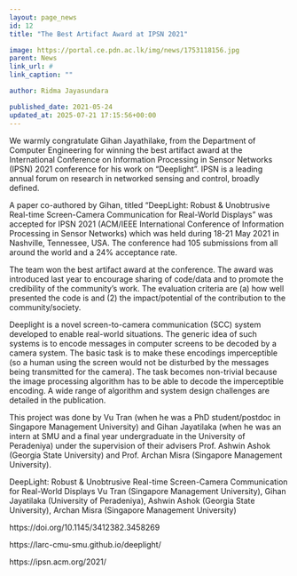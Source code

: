 ```yaml
---
layout: page_news
id: 12
title: "The Best Artifact Award at IPSN 2021"

image: https://portal.ce.pdn.ac.lk/img/news/1753118156.jpg
parent: News
link_url: #
link_caption: ""

author: Ridma Jayasundara

published_date: 2021-05-24
updated_at: 2025-07-21 17:15:56+00:00
---
```


<p>We warmly congratulate Gihan Jayathilake, from the Department of Computer Engineering for winning the best artifact award at the International Conference on Information Processing in Sensor Networks (IPSN) 2021 conference for his work on “Deeplight”. IPSN is a leading annual forum on research in networked sensing and control, broadly defined.</p><p>A paper co-authored by Gihan, titled “DeepLight: Robust &amp; Unobtrusive Real-time Screen-Camera Communication for Real-World Displays” was accepted for IPSN 2021 (ACM/IEEE International Conference of Information Processing in Sensor Networks) which was held during 18-21 May 2021 in Nashville, Tennessee, USA. The conference had 105 submissions from all around the world and a 24% acceptance rate.</p><p>The team won the best artifact award at the conference. The award was introduced last year to encourage sharing of code/data and to promote the credibility of the community’s work. The evaluation criteria are (a) how well presented the code is and (2) the impact/potential of the contribution to the community/society.</p><p>Deeplight is a novel screen-to-camera communication (SCC) system developed to enable real-world situations. The generic idea of such systems is to encode messages in computer screens to be decoded by a camera system. The basic task is to make these encodings imperceptible (so a human using the screen would not be disturbed by the messages being transmitted for the camera). The task becomes non-trivial because the image processing algorithm has to be able to decode the imperceptible encoding. A wide range of algorithm and system design challenges are detailed in the publication.</p><p>This project was done by Vu Tran (when he was a PhD student/postdoc in Singapore Management University) and Gihan Jayatilaka (when he was an intern at SMU and a final year undergraduate in the University of Peradeniya) under the supervision of their advisers Prof. Ashwin Ashok (Georgia State University) and Prof. Archan Misra (Singapore Management University).</p><p>DeepLight: Robust &amp; Unobtrusive Real-time Screen-Camera Communication for Real-World Displays Vu Tran (Singapore Management University), Gihan Jayatilaka (University of Peradeniya), Ashwin Ashok (Georgia State University), Archan Misra (Singapore Management University)</p><p>https://doi.org/10.1145/3412382.3458269</p><p>https://larc-cmu-smu.github.io/deeplight/</p><p>https://ipsn.acm.org/2021/</p>

<!-- Automated Update by GitHub Actions -->
